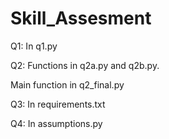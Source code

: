 # Skill_Assesment

 Q1: In q1.py
 
 Q2: Functions in q2a.py and q2b.py. 
 
 Main function in q2_final.py
 
 Q3: In requirements.txt
 
 Q4: In assumptions.py
